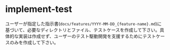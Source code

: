 # implement-test

ユーザーが指定した指示書(`docs/features/YYYY-MM-DD_{feature-name}.md`)に基づいて、必要なディレクトリとファイル、テストケースを作成して下さい。具体的な実装は作成せず、ユーザーのテスト駆動開発を支援するためにテストケースのみを作成して下さい。
